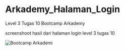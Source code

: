 # Arkademy_Halaman_Login
Level 3 Tugas 10 Bootcamp Arkademy

screenshoot hasil dari halaman login level 3 tugas 10


![Bootcamp Arkademi](https://user-images.githubusercontent.com/72473018/95263389-917fb080-07e2-11eb-8e73-9a2ea91bd253.jpg)
